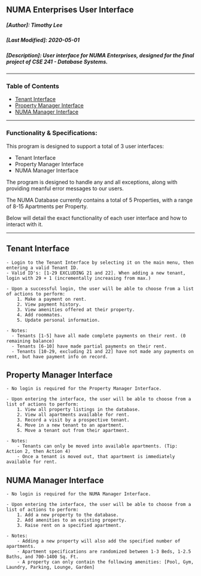 ## NUMA Enterprises User Interface <!-- omit in toc -->

##### [Author]: Timothy Lee <!-- omit in toc -->
##### [Last Modified]: 2020-05-01
##### [Description]: User interface for NUMA Enterprises, designed for the final project of CSE 241 - Database Systems.

---

### Table of Contents <!-- omit in toc -->

- [Tenant Interface](#tenant-interface)
- [Property Manager Interface](#property-manager-interface)
- [NUMA Manager Interface](#numa-manager-interface)

---

### Functionality & Specifications:

This program is designed to support a total of 3 user interfaces:
- Tenant Interface
- Property Manager Interface
- NUMA Manager Interface

The program is designed to handle any and all exceptions, along with providing meanful error messages to our users.  

The NUMA Database currently contains a total of 5 Properties, with a range of 8-15 Apartments per Property.

Below will detail the exact functionality of each user interface and how to interact with it.

---

## Tenant Interface

    - Login to the Tenant Interface by selecting it on the main menu, then entering a valid Tenant ID.
    - Valid ID's: [1-29 EXCLUDING 21 and 22]. When adding a new tenant, login with 29 + 1 (incrementally increasing from max.)
  
    - Upon a successful login, the user will be able to choose from a list of actions to perform:
        1. Make a payment on rent.
        2. View payment history.
        3. View amenities offered at their property.
        4. Add roommates.
        5. Update personal information.

    - Notes:
      - Tenants [1-5] have all made complete payments on their rent. (0 remaining balance)
      - Tenants [6-10] have made partial payments on their rent.
      - Tenants [10-29, excluding 21 and 22] have not made any payments on rent, but have payment info on record.


##  Property Manager Interface

    - No login is required for the Property Manager Interface. 

    - Upon entering the interface, the user will be able to choose from a list of actions to perform:
        1. View all property listings in the database.
        2. View all apartments available for rent.
        3. Record a visit by a prospective tenant.
        4. Move in a new tenant to an apartment.
        5. Move a tenant out from their apartment.

    - Notes:
        - Tenants can only be moved into available apartments. (Tip: Action 2, then Action 4)
        - Once a tenant is moved out, that apartment is immediately available for rent.
   

## NUMA Manager Interface

    - No login is required for the NUMA Manager Interface.

    - Upon entering the interface, the user will be able to choose from a list of actions to perform:
        1. Add a new property to the database.
        2. Add amenities to an existing property.
        3. Raise rent on a specified apartment.

    - Notes:
        - Adding a new property will also add the specified number of apartments.
        - Apartment specifications are randomized between 1-3 Beds, 1-2.5 Baths, and 700-1400 Sq. Ft.
        - A property can only contain the following amenities: [Pool, Gym, Laundry, Parking, Lounge, Garden]

